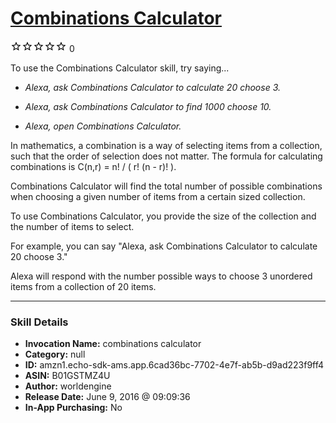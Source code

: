 # [Combinations Calculator](http://alexa.amazon.com/#skills/amzn1.echo-sdk-ams.app.6cad36bc-7702-4e7f-ab5b-d9ad223f9ff4)
![0 stars](../../images/ic_star_border_black_18dp_1x.png)![0 stars](../../images/ic_star_border_black_18dp_1x.png)![0 stars](../../images/ic_star_border_black_18dp_1x.png)![0 stars](../../images/ic_star_border_black_18dp_1x.png)![0 stars](../../images/ic_star_border_black_18dp_1x.png) 0

To use the Combinations Calculator skill, try saying...

* *Alexa, ask Combinations Calculator to calculate 20 choose 3.*

* *Alexa, ask Combinations Calculator to find 1000 choose 10.*

* *Alexa, open Combinations Calculator.*

In mathematics, a combination is a way of selecting items from a collection, such that the order of selection does not matter. The formula for calculating combinations is C(n,r) = n! / ( r! (n - r)! ).

Combinations Calculator will find the total number of possible combinations when choosing a given number of items from a certain sized collection.

To use Combinations Calculator, you provide the size of the collection and the number of items to select. 

For example, you can say "Alexa, ask Combinations Calculator to calculate 20 choose 3."

Alexa will respond with the number possible ways to choose 3 unordered items from a collection of 20 items.

***

### Skill Details

* **Invocation Name:** combinations calculator
* **Category:** null
* **ID:** amzn1.echo-sdk-ams.app.6cad36bc-7702-4e7f-ab5b-d9ad223f9ff4
* **ASIN:** B01GSTMZ4U
* **Author:** worldengine
* **Release Date:** June 9, 2016 @ 09:09:36
* **In-App Purchasing:** No
